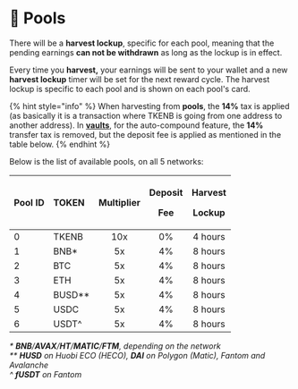 # 🌾 Pools

There will be a **harvest lockup**, specific for each pool, meaning that the pending earnings **can not be withdrawn** as long as the lockup is in effect.

Every time you **harvest,** your earnings will be sent to your wallet and a new **harvest lockup** timer will be set for the next reward cycle. The harvest lockup is specific to each pool and is shown on each pool's card.

{% hint style="info" %}
When harvesting from **pools**, the **14%** tax is applied \(as basically it is a transaction where TKENB is going from one address to another address\). In [**vaults**](vaults.md), for the auto-compound feature, the **14%** transfer tax is removed, but the deposit fee is applied as mentioned in the table below.
{% endhint %}

Below is the list of available pools, on all 5 networks:

<table>
  <thead>
    <tr>
      <th style="text-align:left">Pool ID</th>
      <th style="text-align:left">TOKEN</th>
      <th style="text-align:center">Multiplier</th>
      <th style="text-align:center">
        <p>Deposit</p>
        <p>Fee</p>
      </th>
      <th style="text-align:center">
        <p>Harvest</p>
        <p>Lockup</p>
      </th>
    </tr>
  </thead>
  <tbody>
    <tr>
      <td style="text-align:left">0</td>
      <td style="text-align:left">TKENB</td>
      <td style="text-align:center">10x</td>
      <td style="text-align:center">0%</td>
      <td style="text-align:center">4 hours</td>
    </tr>
    <tr>
      <td style="text-align:left">1</td>
      <td style="text-align:left">BNB*</td>
      <td style="text-align:center">5x</td>
      <td style="text-align:center">4%</td>
      <td style="text-align:center">8 hours</td>
    </tr>
    <tr>
      <td style="text-align:left">2</td>
      <td style="text-align:left">BTC</td>
      <td style="text-align:center">5x</td>
      <td style="text-align:center">4%</td>
      <td style="text-align:center">8 hours</td>
    </tr>
    <tr>
      <td style="text-align:left">3</td>
      <td style="text-align:left">ETH</td>
      <td style="text-align:center">5x</td>
      <td style="text-align:center">4%</td>
      <td style="text-align:center">8 hours</td>
    </tr>
    <tr>
      <td style="text-align:left">4</td>
      <td style="text-align:left">BUSD**</td>
      <td style="text-align:center">5x</td>
      <td style="text-align:center">4%</td>
      <td style="text-align:center">8 hours</td>
    </tr>
    <tr>
      <td style="text-align:left">5</td>
      <td style="text-align:left">USDC</td>
      <td style="text-align:center">5x</td>
      <td style="text-align:center">4%</td>
      <td style="text-align:center">8 hours</td>
    </tr>
    <tr>
      <td style="text-align:left">6</td>
      <td style="text-align:left">USDT^</td>
      <td style="text-align:center">5x</td>
      <td style="text-align:center">4%</td>
      <td style="text-align:center">8 hours</td>
    </tr>
  </tbody>
</table>

_\* **BNB**/**AVAX**/**HT**/**MATIC**/**FTM**, depending on the network  
\*\* **HUSD** on Huobi ECO \(HECO\), **DAI** on Polygon \(Matic\), Fantom and Avalanche  
^ **fUSDT** on Fantom_

